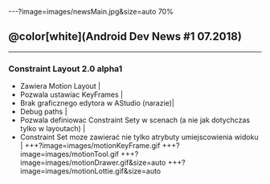 ---?image=images/newsMain.jpg&size=auto 70%
## @color[white](Android Dev News #1 07.2018)

---
### Constraint Layout 2.0 alpha1
- Zawiera Motion Layout |
- Pozwala ustawiac KeyFrames |
- Brak graficznego edytora w AStudio (narazie)|
- Debug paths |
- Pozwala definiowac Constraint Sety w scenach (a nie jak dotychczas tylko w layoutach) |
- Constraint Set moze zawierać nie tylko atrybuty umiejscowienia widoku |
+++?image=images/motionKeyFrame.gif
+++?image=images/motionTool.gif
+++?image=images/motionDrawer.gif&size=auto
+++?image=images/motionLottie.gif&size=auto

